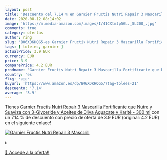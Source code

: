 ```yaml
---
layout: post
title: 'Descuento del 7.14 % en Garnier Fructis Nutri Repair 3 Mascarill'
date: 2020-08-12 08:14:02
image: 'https://m.media-amazon.com/images/I/41CXtmtp5GL._SL200_.jpg'
comments: true
category: ofertas
author: ring
slug: 'B06XDKHQG5-es Garnier Fructis Nutri Repair 3 Mascarilla Fortificante que...'
tags: [ tole.es, garnier ]
actualPrice: 3.9 EUR
currency: EUR
price: 3.9
comparePrice: 4.2 EUR
prodname: 'Garnier Fructis Nutri Repair 3 Mascarilla Fortificante que Nutre y Suaviza  con 3-Glyceride y Aceites de Oliva  Aguacate y Karité - 300 ml'
country: 'es'
flag: '🇪🇸'
buyurl: 'https://www.amazon.es/dp/B06XDKHQG5/?tag=tolees-21'
descuento: '7.14'
average: '3.9'
---
```


Tienes [Garnier Fructis Nutri Repair 3 Mascarilla Fortificante que Nutre y Suaviza  con 3-Glyceride y Aceites de Oliva  Aguacate y Karité - 300 ml](https://www.amazon.es/dp/B06XDKHQG5/?tag=tolees-21) con un 7.14 % de descuento con precio de oferta de 3.9 EUR (original: 4.2 EUR) en el siguiente enlace!

[![Garnier Fructis Nutri Repair 3 Mascarill](https://m.media-amazon.com/images/I/41CXtmtp5GL._SL200_.jpg)](https://www.amazon.es/dp/B06XDKHQG5/?tag=tolees-21)

ℹ️:


[🛒 Accede a la oferta!!](https://www.amazon.es/dp/B06XDKHQG5/?tag=tolees-21)
